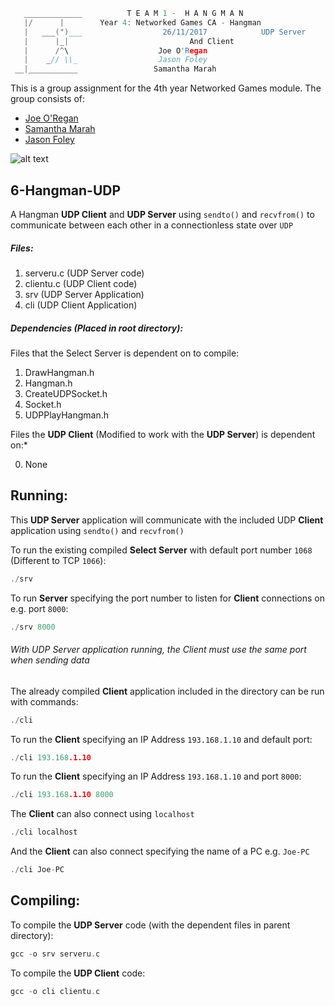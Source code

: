 ```c
   _____________          T E A M 1 -  H A N G M A N
   |/      |        Year 4: Networked Games CA - Hangman
   |   ___(")___                  26/11/2017			UDP Server
   |      |_| 							And Client
   |      /^\                    Joe O'Regan
   |    _// \\_                  Jason Foley
 __|___________                 Samantha Marah
```

This is a group assignment for the 4th year Networked Games module. The group consists of:
  * [Joe O'Regan](https://github.com/joeaoregan)
  * [Samantha Marah](https://github.com/jasfoley)
  * [Jason Foley](https://github.com/samanthamarah)

![alt text](https://raw.githubusercontent.com/joeaoregan/Yr4-NetworkGames-Hangman/master/Screenshots/6HangmanUDP.png "UDP Server and Client")

## 6-Hangman-UDP

A Hangman **UDP Client** and **UDP Server** using `sendto()` and `recvfrom()` to communicate between each other in a connectionless state over `UDP`

##### Files:

1. serveru.c (UDP Server code)
2. clientu.c (UDP Client code)
3. srv (UDP Server Application)
4. cli (UDP Client Application)

##### Dependencies (Placed in root directory):
Files that the Select Server is dependent on to compile:

1. DrawHangman.h
2. Hangman.h
3. CreateUDPSocket.h
4. Socket.h
5. UDPPlayHangman.h

Files the **UDP Client** (Modified to work with the **UDP Server**) is dependent on:*

0. None 

## Running:

This **UDP Server** application will communicate with the included UDP **Client** application using `sendto()` and `recvfrom()`

To run the existing compiled **Select Server** with default port number `1068` (Different to TCP `1066`):
```c
./srv
```

To run **Server** specifying the port number to listen for **Client** connections on e.g. port `8000`:
```c
./srv 8000
```

###### With UDP Server application running, the Client must use the same port when sending data


The already compiled **Client** application included in the directory can be run with commands: 

```c
./cli
```

To run the **Client** specifying an IP Address `193.168.1.10` and default port: 
```c
./cli 193.168.1.10
```

To run the **Client** specifying an IP Address `193.168.1.10` and port `8000`: 
```c
./cli 193.168.1.10 8000
```

The **Client** can also connect using `localhost`
```c
./cli localhost
```

And the **Client** can also connect specifying the name of a PC e.g. `Joe-PC`
```c
./cli Joe-PC
```

## Compiling:

To compile the **UDP Server** code (with the dependent files in parent directory):
```c
gcc -o srv serveru.c
```

To compile the **UDP Client** code:
```c
gcc -o cli clientu.c
```

